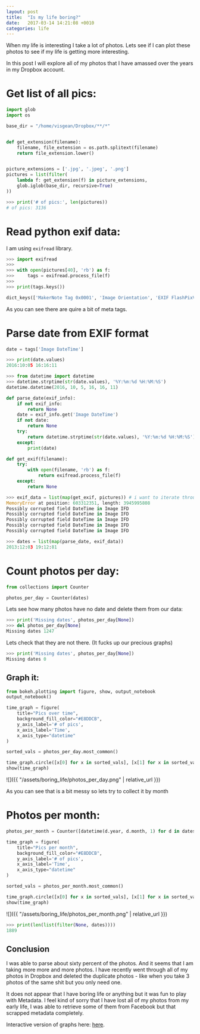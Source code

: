 ```yaml
---
layout: post
title:  "Is my life boring?"
date:   2017-03-14 14:21:08 +0010
categories: life
---
```





When my life is interesting I take a lot of photos. Lets see if I can plot these photos to see if my life is getting more interesting. 

In this post I will explore all of my photos that I have amassed over the years in my Dropbox account. 


# Get list of all pics:

```python
import glob
import os

base_dir = "/home/visgean/Dropbox/**/*"


def get_extension(filename):
    filename, file_extension = os.path.splitext(filename)
    return file_extension.lower()


picture_extensions = ['.jpg', '.jpeg', '.png']
pictures = list(filter(
    lambda f: get_extension(f) in picture_extensions,
    glob.iglob(base_dir, recursive=True)
))
```


```python
>>> print('# of pics:', len(pictures))
# of pics: 3136
```

# Read python exif data:

I am using ``exifread`` library. 


```python
>>> import exifread
>>> 
>>> with open(pictures[40], 'rb') as f:
>>>     tags = exifread.process_file(f)
>>>     
>>> print(tags.keys())

dict_keys(['MakerNote Tag 0x0001', 'Image Orientation', 'EXIF FlashPixVersion', 'Image YResolution', 'Image XResolution', 'GPS GPSLongitudeRef', 'GPS GPSImgDirectionRef', 'EXIF SensingMethod', 'Thumbnail ResolutionUnit', 'GPS GPSImgDirection', 'JPEGThumbnail', 'MakerNote Tag 0x0006', 'GPS GPSAltitudeRef', 'EXIF ColorSpace', 'EXIF ExposureBiasValue', 'EXIF SceneCaptureType', 'EXIF FocalLength', 'Image ResolutionUnit', 'Image Make', 'EXIF SubSecTimeOriginal', 'EXIF LensSpecification', 'EXIF BrightnessValue', 'Image DateTime', 'EXIF ApertureValue', 'MakerNote Tag 0x0005', 'EXIF FNumber', 'EXIF MeteringMode', 'GPS Tag 0x001F', 'GPS GPSLongitude', 'Thumbnail JPEGInterchangeFormat', 'EXIF LensMake', 'Image Software', 'MakerNote Tag 0x0003', 'EXIF ExposureTime', 'EXIF ShutterSpeedValue', 'Thumbnail Compression', 'MakerNote Tag 0x0008', 'Image ExifOffset', 'EXIF WhiteBalance', 'GPS GPSLatitude', 'EXIF ExifVersion', 'EXIF ExifImageWidth', 'EXIF DateTimeOriginal', 'Image Model', 'GPS GPSDestBearingRef', 'MakerNote Tag 0x0014', 'GPS GPSDestBearing', 'GPS GPSAltitude', 'EXIF SubSecTimeDigitized', 'GPS GPSSpeedRef', 'EXIF ComponentsConfiguration', 'EXIF FocalLengthIn35mmFilm', 'EXIF ExposureMode', 'Thumbnail JPEGInterchangeFormatLength', 'EXIF Flash', 'Image YCbCrPositioning', 'EXIF MakerNote', 'Image GPSInfo', 'GPS GPSSpeed', 'MakerNote Tag 0x0004', 'GPS GPSLatitudeRef', 'EXIF SceneType', 'EXIF ExifImageLength', 'EXIF ISOSpeedRatings', 'GPS GPSDate', 'EXIF LensModel', 'EXIF DateTimeDigitized', 'Thumbnail YResolution', 'MakerNote Tag 0x0007', 'GPS GPSTimeStamp', 'Thumbnail XResolution', 'EXIF ExposureProgram'])

```

As you can see there are quire a bit of meta tags. 


# Parse date from EXIF format


```python
date = tags['Image DateTime']
```


```python
>>> print(date.values)
2016:10:05 16:16:11
```




```python
>>> from datetime import datetime
>>> datetime.strptime(str(date.values), '%Y:%m:%d %H:%M:%S')
datetime.datetime(2016, 10, 5, 16, 16, 11)

```



```python
def parse_date(exif_info):
    if not exif_info:
        return None    
    date = exif_info.get('Image DateTime')
    if not date:
        return None
    try:
        return datetime.strptime(str(date.values), '%Y:%m:%d %H:%M:%S').date()
    except:
        print(date)
```


```python
def get_exif(filename):
    try:
        with open(filename, 'rb') as f:
            return exifread.process_file(f)
    except:
        return None
```


```python
>>> exif_data = list(map(get_exif, pictures)) # i want to iterate through these multiple times
MemoryError at position: 603312351, length: 3945995808
Possibly corrupted field DateTime in Image IFD
Possibly corrupted field DateTime in Image IFD
Possibly corrupted field DateTime in Image IFD
Possibly corrupted field DateTime in Image IFD
Possibly corrupted field DateTime in Image IFD
```




```python
>>> dates = list(map(parse_date, exif_data))
2013:12:03 19:12:81
```


# Count photos per day:



```python
from collections import Counter

photos_per_day = Counter(dates)
```

Lets see how many photos have no date and delete them from our data:

```python
>>> print('Missing dates', photos_per_day[None])
>>> del photos_per_day[None]
Missing dates 1247
```

Lets check that they are not there. (It fucks up our precious graphs)

```python
>>> print('Missing dates', photos_per_day[None])
Missing dates 0
```


## Graph it:


```python
from bokeh.plotting import figure, show, output_notebook
output_notebook()

time_graph = figure(
    title="Pics over time", 
    background_fill_color="#E8DDCB",
    y_axis_label='# of pics', 
    x_axis_label='Time',
    x_axis_type="datetime"
)

sorted_vals = photos_per_day.most_common()

time_graph.circle([x[0] for x in sorted_vals], [x[1] for x in sorted_vals])
show(time_graph)
```

![]({{ "/assets/boring_life/photos_per_day.png" | relative_url }})



As you can see that is a bit messy so lets try to collect it by month

# Photos per month:


```python
photos_per_month = Counter([datetime(d.year, d.month, 1) for d in dates if d])
```


```python
time_graph = figure(
    title="Pics per month", 
    background_fill_color="#E8DDCB",
    y_axis_label='# of pics', 
    x_axis_label='Time',
    x_axis_type="datetime"
)

sorted_vals = photos_per_month.most_common()

time_graph.circle([x[0] for x in sorted_vals], [x[1] for x in sorted_vals])
show(time_graph)
```




![]({{ "/assets/boring_life/photos_per_month.png" | relative_url }})


```python
>>> print(len(list(filter(None, dates))))
1889
```


## Conclusion

I was able to parse about sixty percent of the photos. And it seems that I am taking more more and more photos. I have recently went through all of my photos in Dropbox and deleted the duplicate photos - like when you take 3 photos of the same shit but you only need one. 

It does not appear that I have boring life or anything but it was fun to play with Metadata. I feel kind of sorry that I have lost all of my photos from my early life, I was able to retrieve some of them from Facebook but that scrapped metadata completely. 


Interactive version of graphs here: [here](https://nbviewer.jupyter.org/github/Visgean/boring_life/blob/master/Boring%20life.ipynb).
